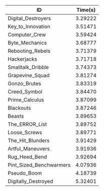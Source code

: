|ID|Time(s)|
|-|-|
|Digital_Destroyers|3.29222|
|Key_to_Innovation|3.51471|
|Computer_Crew|3.59424|
|Byte_Mechanics|3.68777|
|Rebooting_Rebels|3.71379|
|Hackerjacks|3.71718|
|Smalltalk_Dribble|3.74373|
|Grapevine_Squad|3.81274|
|Gonzo_Brutes|3.83319|
|Creed_Symbol|3.84470|
|Prime_Calculus|3.87099|
|Blackouts|3.87246|
|Beasts|3.89653|
|The_ERROR_List|3.89752|
|Loose_Screws|3.89771|
|The_Hit_Blunders|3.91429|
|Artful_Maneuvers|3.91936|
|Rug_Heed_Bend|3.92694|
|Pint_Sized_Benchwarmers|4.07936|
|Pseudo_Boom|4.18739|
|Digitally_Destroyed|5.32401|
